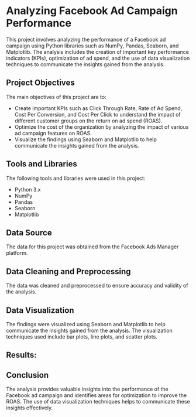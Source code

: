 # Analyzing Facebook Ad Campaign Performance

This project involves analyzing the performance of a Facebook ad campaign using Python libraries such as NumPy, Pandas, Seaborn, and Matplotlib. The analysis includes the creation of important key performance indicators (KPIs), optimization of ad spend, and the use of data visualization techniques to communicate the insights gained from the analysis.

## Project Objectives

The main objectives of this project are to:

* Create important KPIs such as Click Through Rate, Rate of Ad Spend, Cost Per Conversion, and Cost Per Click to understand the impact of different customer groups on the return on ad spend (ROAS).
* Optimize the cost of the organization by analyzing the impact of various ad campaign features on ROAS.
* Visualize the findings using Seaborn and Matplotlib to help communicate the insights gained from the analysis.

## Tools and Libraries

The following tools and libraries were used in this project:

* Python 3.x
* NumPy
* Pandas
* Seaborn
* Matplotlib

## Data Source

The data for this project was obtained from the Facebook Ads Manager platform.

## Data Cleaning and Preprocessing

The data was cleaned and preprocessed to ensure accuracy and validity of the analysis.

## Data Visualization

The findings were visualized using Seaborn and Matplotlib to help communicate the insights gained from the analysis. The visualization techniques used include bar plots, line plots, and scatter plots.

Results:
----------


## Conclusion

The analysis provides valuable insights into the performance of the Facebook ad campaign and identifies areas for optimization to improve the ROAS. The use of data visualization techniques helps to communicate these insights effectively.